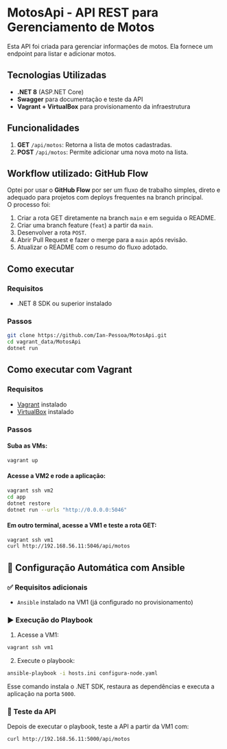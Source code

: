 # MotosApi - API REST para Gerenciamento de Motos

Esta API foi criada para gerenciar informações de motos. Ela fornece um endpoint para listar e adicionar motos.

## Tecnologias Utilizadas

- **.NET 8** (ASP.NET Core)
- **Swagger** para documentação e teste da API
- **Vagrant + VirtualBox** para provisionamento da infraestrutura

## Funcionalidades

1. **GET** `/api/motos`: Retorna a lista de motos cadastradas.
2. **POST** `/api/motos`: Permite adicionar uma nova moto na lista.

## Workflow utilizado: GitHub Flow

Optei por usar o **GitHub Flow** por ser um fluxo de trabalho simples, direto e adequado para projetos com deploys frequentes na branch principal.  
O processo foi:

1. Criar a rota GET diretamente na branch `main` e em seguida o README.
2. Criar uma branch feature (`feat`) a partir da `main`.
3. Desenvolver a rota `POST`.
4. Abrir Pull Request e fazer o merge para a `main` após revisão.
5. Atualizar o README com o resumo do fluxo adotado.

## Como executar

### Requisitos

- .NET 8 SDK ou superior instalado

### Passos

```bash
git clone https://github.com/Ian-Pessoa/MotosApi.git
cd vagrant_data/MotosApi
dotnet run
```

## Como executar com Vagrant

### Requisitos

- [Vagrant](https://www.vagrantup.com/) instalado
- [VirtualBox](https://www.virtualbox.org/) instalado

### Passos

#### Suba as VMs:

```bash
vagrant up
```

#### Acesse a VM2 e rode a aplicação:

```bash
vagrant ssh vm2
cd app
dotnet restore
dotnet run --urls "http://0.0.0.0:5046"
```

#### Em outro terminal, acesse a VM1 e teste a rota GET:

```bash
vagrant ssh vm1
curl http://192.168.56.11:5046/api/motos
```

## 🔧 Configuração Automática com Ansible

### ✅ Requisitos adicionais

- `Ansible` instalado na VM1 (já configurado no provisionamento)

### ▶️ Execução do Playbook

1. Acesse a VM1:

```bash
vagrant ssh vm1
```

2. Execute o playbook:

```bash
ansible-playbook -i hosts.ini configura-node.yaml
```

Esse comando instala o .NET SDK, restaura as dependências e executa a aplicação na porta `5000`.

### 🧪 Teste da API

Depois de executar o playbook, teste a API a partir da VM1 com:

```bash
curl http://192.168.56.11:5000/api/motos
```
